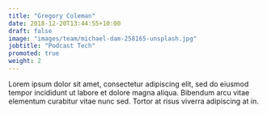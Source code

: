 ```yaml
---
title: "Gregory Coleman"
date: 2018-12-20T13:44:55+10:00
draft: false
image: "images/team/michael-dam-258165-unsplash.jpg"
jobtitle: "Podcast Tech"
promoted: true
weight: 2
---
```


Lorem ipsum dolor sit amet, consectetur adipiscing elit, sed do eiusmod tempor incididunt ut labore et dolore magna aliqua. Bibendum arcu vitae elementum curabitur vitae nunc sed. Tortor at risus viverra adipiscing at in.

